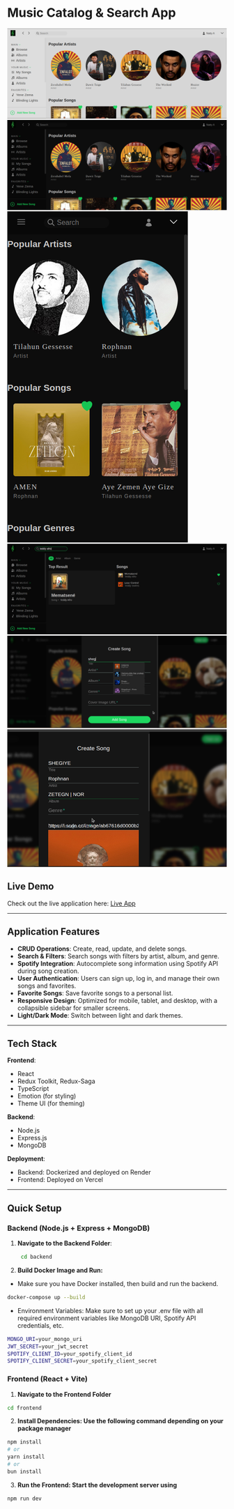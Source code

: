 # Music Catalog & Search App

![Home Page Light Mode](./screenshots/home-light.png)
![Home Page Dark Mode](./screenshots/home-dark.png)
![Home Page Responsive](./screenshots/responsive.png)
![Search Page](./screenshots/search-page.png)
![Autocomplete When Typing](./screenshots/song-form.png)
![Song Form Autocomplete](./screenshots/auto-completion.png)

## Live Demo

Check out the live application here: [Live App](https://music-addis.vercel.app/)

---

## Application Features

- **CRUD Operations**: Create, read, update, and delete songs.
- **Search & Filters**: Search songs with filters by artist, album, and genre.
- **Spotify Integration**: Autocomplete song information using Spotify API during song creation.
- **User Authentication**: Users can sign up, log in, and manage their own songs and favorites.
- **Favorite Songs**: Save favorite songs to a personal list.
- **Responsive Design**: Optimized for mobile, tablet, and desktop, with a collapsible sidebar for smaller screens.
- **Light/Dark Mode**: Switch between light and dark themes.

---

## Tech Stack

**Frontend**:

- React
- Redux Toolkit, Redux-Saga
- TypeScript
- Emotion (for styling)
- Theme UI (for theming)

**Backend**:

- Node.js
- Express.js
- MongoDB

**Deployment**:

- Backend: Dockerized and deployed on Render
- Frontend: Deployed on Vercel

---

## Quick Setup

### Backend (Node.js + Express + MongoDB)

1. **Navigate to the Backend Folder**:

   ```bash
    cd backend

   ```

2. **Build Docker Image and Run:**

- Make sure you have Docker installed, then build and run the backend.

```bash
docker-compose up --build
```

- Environment Variables: Make sure to set up your .env file with all required environment variables like MongoDB URI, Spotify API credentials, etc.

```bash
MONGO_URI=your_mongo_uri
JWT_SECRET=your_jwt_secret
SPOTIFY_CLIENT_ID=your_spotify_client_id
SPOTIFY_CLIENT_SECRET=your_spotify_client_secret
```

### Frontend (React + Vite)

1. **Navigate to the Frontend Folder**

```bash
cd frontend
```

2. **Install Dependencies: Use the following command depending on your package manager**

```bash
npm install
# or
yarn install
# or
bun install
```

3. **Run the Frontend: Start the development server using**

```bash
npm run dev
```

